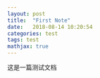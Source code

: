 ```yaml
---
layout: post
title:  "First Note"
date:   2018-08-14 10:20:54
categories: test
tags: test
mathjax: true
---
```


这是一篇测试文档

